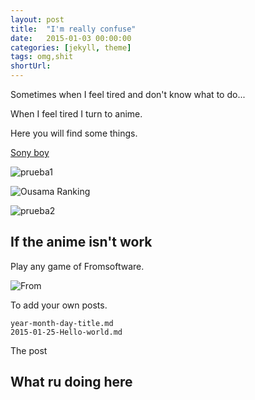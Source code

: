 ```yaml
---
layout: post
title:  "I'm really confuse"
date:   2015-01-03 00:00:00
categories: [jekyll, theme]
tags: omg,shit
shortUrl: 
---
```

Sometimes when I feel tired and don't know what to do...

When I feel tired I turn to anime.

Here you will find some things.

[Sony boy](https://www.youtube.com/watch?v=9SRjT5NuErU&t=144s)

![prueba1](https://www.crunchyroll.com/imgsrv/display/thumbnail/1200x675/catalog/crunchyroll/760ae764298fe0f06f12263d7ce89d4c.jpe)

![Ousama Ranking](https://www.youtube.com/watch?v=dWZAH5w8jkQ)

![prueba2](https://www.crunchyroll.com/imgsrv/display/thumbnail/1200x675/catalog/crunchyroll/0373e7213a475abe3c6951e70b6ca02e.jpe)



If the anime isn't work
----------------
Play any game of Fromsoftware.

![From](https://static1.thegamerimages.com/wordpress/wp-content/uploads/2023/03/fromsoftware-souls-games-ranked.jpg?q=50&fit=contain&w=943&h=500&dpr=1.5)

To add your own posts.

    year-month-day-title.md
    2015-01-25-Hello-world.md

The post


What ru doing here
----------------

